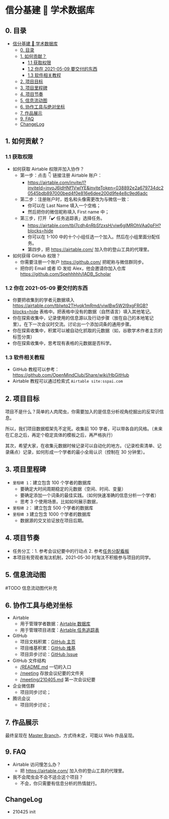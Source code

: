 # 信分基建 🚧 学术数据库

## 0. 目录

- [信分基建 🚧 学术数据库](#信分基建--学术数据库)
  - [0. 目录](#0-目录)
  - [1. 如何贡献？](#1-如何贡献)
    - [1.1 获取权限](#11-获取权限)
    - [1.2 你在 2021-05-09 要交付的东西](#12-你在-2021-05-09-要交付的东西)
    - [1.3 软件相关教程](#13-软件相关教程)
  - [2. 项目目标](#2-项目目标)
  - [3. 项目里程碑](#3-项目里程碑)
  - [4. 项目节奏](#4-项目节奏)
  - [5. 信息流动图](#5-信息流动图)
  - [6. 协作工具与绝对坐标](#6-协作工具与绝对坐标)
  - [7. 作品展示](#7-作品展示)
  - [9. FAQ](#9-faq)
  - [ChangeLog](#changelog)

## 1. 如何贡献？

### 1.1 获取权限

- 如何获取 Airtable 权限并加入协作？
    - 第一步：点击 👇 链接注册 Airtable 账户：
        - https://airtable.com/invite/l?inviteId=invoJ6ldHNf1VwlYE&inviteToken=038892e2a679734dc20545bdb897000bed4f0e816e6dee200d9fe4e8c9ed6adc
    - 第二步：注册账户时，姓名和头像需更改为与微信一致：
        - 你可以在 Last Name 填入一个空格；
        - 然后把你的微信昵称填入 First name 中；
    - 第三步，打开「✔️ 任务追踪表」选择任务。
        - https://airtable.com/tbl7cdh4nRbSfzxsH/viw6gIMROhVAa0pFH?blocks=hide
        - 你可以在 1-100 中的十个小组任选一个加入。然后在小组里面分配任务。
        - 第四步，把 https://airtable.com/ 加入你的登山工具的代理里。
- 如何获得 GitHub 权限？
    - 你需要注册一个账户 https://github.com/ 把昵称与微信群同步。
    - 把你的 Email 或者 ID 发给 Alex，他会邀请你加入仓库 https://github.com/Spehhhhh/IADB_Scholar

### 1.2 你在 2021-05-09 要交付的东西

- 你要把收集到的学者元数据填入 https://airtable.com/tblwtq2THyqk1mRmd/viwlBw5W2l9xgFRGB?blocks=hide 表格中。把表格中没有的数据（自然语言）填入其他笔记。
- 你在探索收集中，记录使用的信息源以及行动步骤（放在自己的本地笔记里）。在下一次会议时交流。讨论出一个添加词条的通用步骤。
- 你在探索收集中，积累可以被自动化抓取的元数据（如，谷歌学术作者主页的标签分类）
- 你在探索收集中，思考现有表格的元数据是否科学。

### 1.3 软件相关教程

- GitHub 教程可以参考：https://github.com/OpenMindClub/Share/wiki/HbGitHub
- Airtable 教程可以通过检索式 `Airtable site:sspai.com`

## 2. 项目目标

项目不是什么？简单的人肉爬虫，你需要加入的是信息分析视角挖掘出的反常识信息。

所以，我们项目数据框架先不定死。收集前 100 学者，可以带各自的风格。（未来在汇总之后，再定个稳定具体的模板之后，再严格执行）

其次，希望大家，在收集元数据时候记录可以自动化的地方。（记录检索清单、记录痛点）记录，如何形成一个学者的最小全局认识（控制在 30 分钟里）。

## 3. 项目里程碑

- `里程碑 1`：建立包含 100 个学者的数据库
    - 要确定大时间周期稳定的元数据（空间、时间、变量）
    - 要确定添加一个词条的最佳实践。（如何快速准确的信息分析一个学者）
    - 思考 3 个使用场景。比如如何展示数据，
- `里程碑 2`： 建立包含 500 个学者的数据库
- `里程碑 3` 建立包含 1000 个学者的数据库
    - 数据源的交叉验证放在项目后期。

## 4. 项目节奏

- 任务分工：1. 参考会议纪要中的行动点 2. 参考[任务分配看板](https://airtable.com/tbl7cdh4nRbSfzxsH/viw6gIMROhVAa0pFH)
- 本项目有旁观者淘汰机制，2021-05-30 时淘汰不积极参与项目的同学。

## 5. 信息流动图

#TODO 信息流动图代补充

## 6. 协作工具与绝对坐标

- Airtable
    - 用于管理学者数据：[Airtable 数据库](https://airtable.com/tblwtq2THyqk1mRmd/viwlBw5W2l9xgFRGB)
    - 用于管理项目进度：[Airtable 任务追踪表](https://airtable.com/tbl7cdh4nRbSfzxsH/viw6gIMROhVAa0pFH)
- GitHub
    - 项目文档积累：[GitHub 主页](https://github.com/Spehhhhh/IADB_Scholar)
    - 项目维基积累：[GitHub 维基](https://github.com/Spehhhhh/IADB_Scholar/wiki)
    - 项目异步讨论：[GitHub Issue](https://github.com/Spehhhhh/IADB_Scholar/issues)
- GitHub 文件结构
    - [/README.md](README.md) 一切的入口
    - [/meeting](meeting) 存放会议纪要的文件夹
    - [/meeting/210405.md](meeting/210425.md) 第一次会议纪要
- 企业微信群
    - 项目同步讨论；
- 腾讯会议
    - 项目同步讨论；

## 7. 作品展示

最终呈现在 [Master Branch](https://github.com/Spehhhhh/IADB_Scholar/tree/master)，方式待未定，可能以 Web 作品呈现。

## 9. FAQ

- Airtable 访问慢怎么办？
    - 把 https://airtable.com/ 加入你的登山工具的代理里。
- 我不会爬虫会不会不适合这个项目？
    - 不会，你只需要有信息分析的热情就行。

## ChangeLog

- 210425 init
